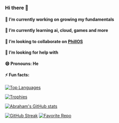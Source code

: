 ### Hi there 👋

#### 🔭 I’m currently working on growing my fundamentals
#### 🌱 I’m currently learning ai, cloud, games and more
#### 👯 I’m looking to collaborate on [PhillOS](https://github.com/abrahamn/PhillOS)
#### 🤔 I’m looking for help with 
#### 😄 Pronouns: He
#### ⚡ Fun facts:
[![Top Languages](https://github-readme-stats.vercel.app/api/top-langs/?username=AbrahamN&theme=dark)](https://github.com/anuraghazra/github-readme-stats)

[![Trophies](https://github-profile-trophy.vercel.app/?username=AbrahamN&theme=dark&row=2&column=3)](https://github.com/ryo-ma/github-profile-trophy)

[![Abraham's GitHub stats](https://github-readme-stats.vercel.app/api?username=AbrahamN&count_private=true&show_icons=true&theme=dark)](https://github.com/anuraghazra/github-readme-stats)

[![GitHub Streak](http://github-readme-streak-stats.herokuapp.com?user=AbrahamN&theme=dark)](https://git.io/streak-stats)
[![Favorite Repo](https://github-readme-stats.vercel.app/api/pin/?username=AbrahamN&repo=ml-agents&theme=dark)](https://github.com/abrahamn/ml-agents)

